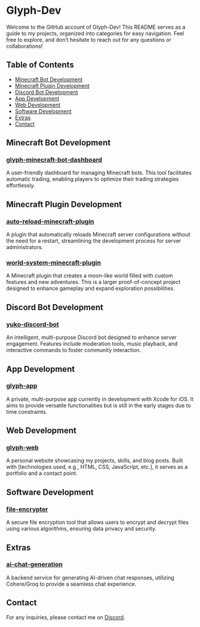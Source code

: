 # Glyph-Dev

Welcome to the GitHub account of Glyph-Dev! This README serves as a guide to my projects, organized into categories for easy navigation. Feel free to explore, and don’t hesitate to reach out for any questions or collaborations!

## Table of Contents

- [Minecraft Bot Development](#minecraft-bot-development)
- [Minecraft Plugin Development](#minecraft-plugin-development)
- [Discord Bot Development](#discord-bot-development)
- [App Development](#app-development)
- [Web Development](#web-development)
- [Software Development](#software-development)
- [Extras](#extras)
- [Contact](#contact)

## Minecraft Bot Development

### [glyph-minecraft-bot-dashboard](https://github.com/Glyph-Dev/glyph-minecraft-bot-dashboard)
A user-friendly dashboard for managing Minecraft bots. This tool facilitates automatic trading, enabling players to optimize their trading strategies effortlessly.

## Minecraft Plugin Development

### [auto-reload-minecraft-plugin](https://github.com/Glyph-Dev/auto-reload-minecraft-plugin)
A plugin that automatically reloads Minecraft server configurations without the need for a restart, streamlining the development process for server administrators.

### [world-system-minecraft-plugin](https://github.com/Glyph-Dev/world-system-minecraft-plugin)
A Minecraft plugin that creates a moon-like world filled with custom features and new adventures. This is a larger proof-of-concept project designed to enhance gameplay and expand exploration possibilities.

## Discord Bot Development

### [yuko-discord-bot](https://github.com/Glyph-Dev/yuko-discord-bot)
An intelligent, multi-purpose Discord bot designed to enhance server engagement. Features include moderation tools, music playback, and interactive commands to foster community interaction.

## App Development

### [glyph-app](https://github.com/Glyph-Dev/glyph-app)
A private, multi-purpose app currently in development with Xcode for iOS. It aims to provide versatile functionalities but is still in the early stages due to time constraints.

## Web Development

### [glyph-web](https://github.com/Glyph-Dev/glyph-web)
A personal website showcasing my projects, skills, and blog posts. Built with [technologies used, e.g., HTML, CSS, JavaScript, etc.], it serves as a portfolio and a contact point.

## Software Development

### [file-encrypter](https://github.com/Glyph-Dev/file-encrypter)
A secure file encryption tool that allows users to encrypt and decrypt files using various algorithms, ensuring data privacy and security.

## Extras

### [ai-chat-generation](https://github.com/Glyph-Dev/ai-chat-generation)
A backend service for generating AI-driven chat responses, utilizing Cohere/Groq to provide a seamless chat experience.

## Contact

For any inquiries, please contact me on [Discord](https://discordapp.com/users/512330341805981702/).
